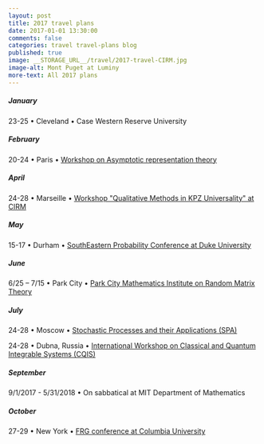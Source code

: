 ```yaml
---
layout: post
title: 2017 travel plans
date: 2017-01-01 13:30:00
comments: false
categories: travel travel-plans blog
published: true
image: __STORAGE_URL__/travel/2017-travel-CIRM.jpg
image-alt: Mont Puget at Luminy
more-text: All 2017 plans
---
```


##### January

23-25 &bull;  Cleveland &bull; Case Western Reserve University

<!--more-->

##### February

20-24  &bull; Paris &bull; [Workshop on Asymptotic representation theory](http://www.ihp.fr/en/CEB/T1-2017/workshop2)

<!-- ##### March -->

##### April

24-28  &bull; Marseille &bull; [Workshop "Qualitative Methods in KPZ Universality" at CIRM](http://khanin-shlosman.weebly.com/conference.html)

##### May

15-17 &bull;  Durham &bull; [SouthEastern Probability Conference at Duke University](https://sites.duke.edu/sepc/)

##### June

6/25 – 7/15 &bull;  Park City &bull; [Park City Mathematics Institute on Random Matrix Theory](https://pcmi.ias.edu/program-index/2017)

##### July

24-28  &bull; Moscow &bull; [Stochastic Processes and their Applications (SPA)](http://www.spa2017.org/)

24-28 &bull;  Dubna, Russia &bull; [International Workshop on Classical and Quantum Integrable Systems (CQIS)](https://sites.google.com/view/cqis2017)

<!-- ##### August -->

##### September

9/1/2017 - 5/31/2018 &bull; On sabbatical at MIT Department of Mathematics

##### October

27-29 &bull; New York &bull; [FRG conference at Columbia University](https://int-prob.github.io)

<!-- ##### November

##### December -->
